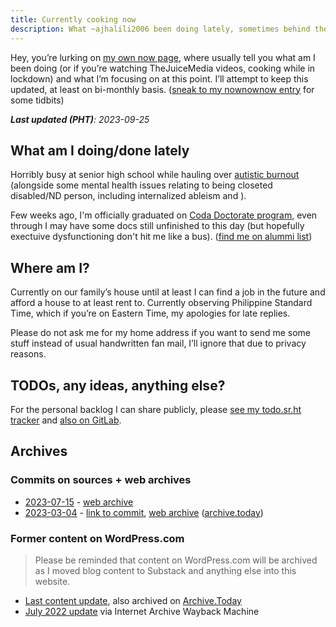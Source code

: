 ```yaml
---
title: Currently cooking now
description: What ~ajhalili2006 been doing lately, sometimes behind the scenes.
---
```


Hey, you’re lurking on [my own now page][nowpage-info], where usually tell you
what am I been doing (or if you’re watching TheJuiceMedia videos, cooking
while in lockdown) and what I’m focusing on at this point. I’ll attempt
to keep this updated, at least on bi-monthly basis.
([sneak to my nownownow entry](https://nownownow.com/p/Dxh0) for some tidbits)

[nowpage-info]: https://nownownow.com/about

_**Last updated (PHT)**: 2023-09-25_

## What am I doing/done lately

Horribly busy at senior high school while hauling over [autistic burnout](https://www.spectrumnews.org/news/autistic-burnout-explained/) (alongside some mental
health issues relating to being closeted disabled/ND person, including internalized ableism and ).

Few weeks ago, I'm officially graduated on [Coda Doctorate program](https://coda.io/@maria-marquis/earn-your-coda-doctorate), even through I may have
some docs still unfinished to this day (but hopefully exectuive dysfunctioning don't hit
me like a bus). ([find me on alummi list](https://coda.io/@maria-marquis/coda-doctorate-graduates))

## Where am I?

Currently on our family’s house until at least I can find a job in the future and afford a house to at least rent to.
Currently observing Philippine Standard Time, which if you’re on Eastern Time, my apologies for late replies.

Please do not ask me for my home address if you want to send me some stuff instead of usual handwritten fan mail, I’ll ignore that due to privacy reasons.

## TODOs, any ideas, anything else?

For the personal backlog I can share publicly, please [see my todo.sr.ht tracker](https://todo.sr.ht/~ajhalili2006/ajhalili2006) and [also on GitLab](https://mau.dev/andreijiroh.dev/launchpad/issues).

## Archives

### Commits on sources + web archives

* [2023-07-15](https://mau.dev/andreijiroh.dev/website/-/blob/2cb74ba9754509470469c03c898a9d3cc97eef80/markdown/now.md) - [web archive](https://web.archive.org/web/20230728021258/https://andreijiroh.eu.org/now/)
* [2023-03-04](https://github.com/ajhalili2006/tildeverse-web/blob/c6693426cf44d99297c4b3409571b3482dfc463e/markdown/now.md) - [link to commit](https://github.com/ajhalili2006/tildeverse-web/commit/c6693426cf44d99297c4b3409571b3482dfc463e), [web archive](https://web.archive.org/web/20230320175751/https://andreijiroh.eu.org/now/) ([archive.today](https://archive.is/0xZ7V))

### Former content on WordPress.com

> Please be reminded that content on WordPress.com will be archived as I moved blog content to Substack and anything else into this website.

* [Last content update](https://ajhalili2006.wordpress.com/now/), also archived on [Archive.Today]()
* [July 2022 update](https://web.archive.org/web/20221011021323/https://ajhalili2006.wordpress.com/now/) via Internet Archive Wayback Machine
